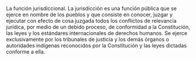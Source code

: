 La función jurisdiccional. La jurisdicción es una función pública que se ejerce en nombre de los pueblos y que consiste en conocer, juzgar y ejecutar con efecto de cosa juzgada todos los conflictos de relevancia jurídica, por medio de un debido proceso, de conformidad a la Constitución, las leyes y los estándares internacionales de derechos humanos. Se ejerce exclusivamente por los tribunales de justicia y los demás órganos o autoridades indígenas reconocidos por la Constitución y las leyes dictadas conforme a ella.
